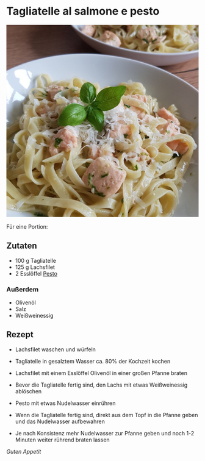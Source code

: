 # Tagliatelle al salmone e pesto

![img](imgs/Tagliatelle_al_salmone_e_pesto.jpg)

Für eine Portion:

## Zutaten
- 100 g Tagliatelle
- 125 g Lachsfilet
- 2 Esslöffel [Pesto](Pesto.md)

### Außerdem
- Olivenöl
- Salz
- Weißweinessig

## Rezept
- Lachsfilet waschen und würfeln

- Tagliatelle in gesalztem Wasser ca. 80% der Kochzeit kochen

- Lachsfilet mit einem Esslöffel Olivenöl in einer großen Pfanne braten

- Bevor die Tagliatelle fertig sind, den Lachs mit etwas Weißweinessig ablöschen

- Pesto mit etwas Nudelwasser einrühren

- Wenn die Tagliatelle fertig sind, direkt aus dem Topf in die Pfanne geben und das Nudelwasser aufbewahren

- Je nach Konsistenz mehr Nudelwasser zur Pfanne geben und noch 1-2 Minuten weiter rührend braten lassen

*Guten Appetit*
